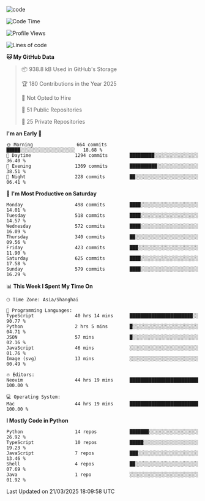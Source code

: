 
<!--
**liuyaanng/liuyaanng** is a ✨ _special_ ✨ repository because its `README.md` (this file) appears on your GitHub profile.

Here are some ideas to get you started:

- 🔭 I’m currently working on ...
- 🌱 I’m currently learning ...
- 👯 I’m looking to collaborate on ...
- 🤔 I’m looking for help with ...
- 💬 Ask me about ...
- 📫 How to reach me: ...
- 😄 Pronouns: ...
- ⚡ Fun fact: ...
-->


![code](https://cdn.jsdelivr.net/gh/liuyaanng/liuyaanng@1.0/code.gif) 

<!--START_SECTION:waka-->
![Code Time](http://img.shields.io/badge/Code%20Time-1%2C308%20hrs%201%20min-blue)

![Profile Views](http://img.shields.io/badge/Profile%20Views-0-blue)

![Lines of code](https://img.shields.io/badge/From%20Hello%20World%20I%27ve%20Written-21.0%20million%20lines%20of%20code-blue)

**🐱 My GitHub Data** 

> 📦 938.8 kB Used in GitHub's Storage 
 > 
> 🏆 180 Contributions in the Year 2025
 > 
> 🚫 Not Opted to Hire
 > 
> 📜 51 Public Repositories 
 > 
> 🔑 25 Private Repositories 
 > 
**I'm an Early 🐤** 

```text
🌞 Morning                664 commits         █████░░░░░░░░░░░░░░░░░░░░   18.68 % 
🌆 Daytime                1294 commits        █████████░░░░░░░░░░░░░░░░   36.40 % 
🌃 Evening                1369 commits        ██████████░░░░░░░░░░░░░░░   38.51 % 
🌙 Night                  228 commits         ██░░░░░░░░░░░░░░░░░░░░░░░   06.41 % 
```
📅 **I'm Most Productive on Saturday** 

```text
Monday                   498 commits         ████░░░░░░░░░░░░░░░░░░░░░   14.01 % 
Tuesday                  518 commits         ████░░░░░░░░░░░░░░░░░░░░░   14.57 % 
Wednesday                572 commits         ████░░░░░░░░░░░░░░░░░░░░░   16.09 % 
Thursday                 340 commits         ██░░░░░░░░░░░░░░░░░░░░░░░   09.56 % 
Friday                   423 commits         ███░░░░░░░░░░░░░░░░░░░░░░   11.90 % 
Saturday                 625 commits         ████░░░░░░░░░░░░░░░░░░░░░   17.58 % 
Sunday                   579 commits         ████░░░░░░░░░░░░░░░░░░░░░   16.29 % 
```


📊 **This Week I Spent My Time On** 

```text
🕑︎ Time Zone: Asia/Shanghai

💬 Programming Languages: 
TypeScript               40 hrs 14 mins      ███████████████████████░░   90.77 % 
Python                   2 hrs 5 mins        █░░░░░░░░░░░░░░░░░░░░░░░░   04.71 % 
JSON                     57 mins             █░░░░░░░░░░░░░░░░░░░░░░░░   02.16 % 
JavaScript               46 mins             ░░░░░░░░░░░░░░░░░░░░░░░░░   01.76 % 
Image (svg)              13 mins             ░░░░░░░░░░░░░░░░░░░░░░░░░   00.49 % 

🔥 Editors: 
Neovim                   44 hrs 19 mins      █████████████████████████   100.00 % 

💻 Operating System: 
Mac                      44 hrs 19 mins      █████████████████████████   100.00 % 
```

**I Mostly Code in Python** 

```text
Python                   14 repos            ███████░░░░░░░░░░░░░░░░░░   26.92 % 
TypeScript               10 repos            █████░░░░░░░░░░░░░░░░░░░░   19.23 % 
JavaScript               7 repos             ███░░░░░░░░░░░░░░░░░░░░░░   13.46 % 
Shell                    4 repos             ██░░░░░░░░░░░░░░░░░░░░░░░   07.69 % 
Java                     1 repo              ░░░░░░░░░░░░░░░░░░░░░░░░░   01.92 % 
```




 Last Updated on 21/03/2025 18:09:58 UTC
<!--END_SECTION:waka-->
